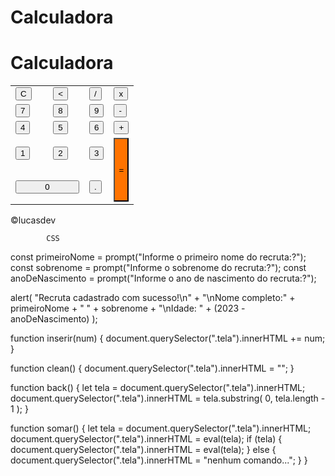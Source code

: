 # Calculadora
<!DOCTYPE html>
<html lang="en">
  <head>
    <meta charset="UTF-8" />
    <meta http-equiv="X-UA-Compatible" content="IE=edge" />
    <meta name="viewport" content="width=, initial-scale=1.0" />
    <title>sem titulo</title>
    <link rel="stylesheet" href="CSS BASICO/stilecalculadora.css" />
  </head>
  <body>
    <div class="box">
      <h1>Calculadora</h1>
      <div class="tela"></div>
      <table>
        <tr>
          <td><button onclick="clean()" ('C')">C</button></td>
          <td><button onclick="back()"><</button></td>
          <td><button onclick="inserir('/')">/</button></td>
          <td><button onclick="inserir('*')">x</button></td>
        </tr>
        <tr>
          <td><button onclick="inserir('7')">7</button></td>
          <td><button onclick="inserir('8')">8</button></td>
          <td><button onclick="inserir('9')">9</button></td>
          <td><button onclick="inserir('-')">-</button></td>
        </tr>
        <tr>
          <td><button onclick="inserir('4')">4</button></td>
          <td><button onclick="inserir('5')">5</button></td>
          <td><button onclick="inserir('6')">6</button></td>
          <td><button onclick="inserir('+')">+</button></td>
        </tr>
        <tr>
          <td><button onclick="inserir('1')">1</button></td>
          <td><button onclick="inserir('2')">2</button></td>
          <td><button onclick="inserir('3')">3</button></td>
          <td rowspan="2">
            <button
              style="height: 102px; background-color: #ff7300" onclick="somar()"
              onclick="inserir('=')"
            >
              =
            </button>
          </td>
        </tr>
        <tr>
          <td colspan="2">
            <button style="width: 102px" onclick="inserir('0')">0</button>
          </td>
          <td><button onclick="inserir('.')">.</button></td>
        </tr>
      </table>
      <span>&copy;lucasdev</span>
    </div>
  </body>
  <script src="calculadora.js"></script>
</html>
            
            CSS
            
const primeiroNome = prompt("Informe o primeiro nome do recruta:?");
const sobrenome = prompt("Informe o sobrenome do recruta:?");
const anoDeNascimento = prompt("Informe o ano de nascimento do recruta:?");

alert(
  "Recruta cadastrado com sucesso!\n" +
    "\nNome completo:" +
    primeiroNome +
    " " +
    sobrenome +
    "\nIdade: " +
    (2023 - anoDeNascimento)
);

function inserir(num) {
  document.querySelector(".tela").innerHTML += num;
}

function clean() {
  document.querySelector(".tela").innerHTML = "";
}

function back() {
  let tela = document.querySelector(".tela").innerHTML;
  document.querySelector(".tela").innerHTML = tela.substring(
    0,
    tela.length - 1
  );
}

function somar() {
  let tela = document.querySelector(".tela").innerHTML;
  document.querySelector(".tela").innerHTML = eval(tela);
  if (tela) {
    document.querySelector(".tela").innerHTML = eval(tela);
  } else {
    document.querySelector(".tela").innerHTML = "nenhum comando...";
  }
}

